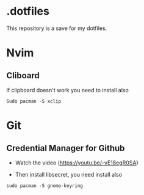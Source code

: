 # .dotfiles

This repository is a save for my dotfiles.

# Nvim

## Cliboard

If clipboard doesn't work you need to install also 


``Sudo pacman -S xclip``


# Git

## Credential Manager for Github 

- Watch the video (https://youtu.be/-vE18egR0SA)

- Then install libsecret, you need install also 

``sudo pacman -S gnome-keyring``

